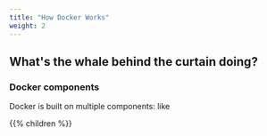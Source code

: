 ```yaml
---
title: "How Docker Works"
weight: 2
---
```


## What's the whale behind the curtain doing?

### Docker components

Docker is built on multiple components: like

{{% children %}}

